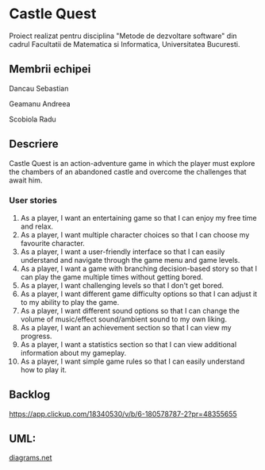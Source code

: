 # Castle Quest

Proiect realizat pentru disciplina "Metode de dezvoltare software" din cadrul Facultatii de Matematica si Informatica, Universitatea Bucuresti.

## Membrii echipei
Dancau Sebastian

Geamanu Andreea

Scobiola Radu


## Descriere
Castle Quest is an action-adventure game in which the player must explore the chambers of an abandoned castle and overcome the challenges that await him.

### User stories
1. As a player, I want an entertaining game so that I can enjoy my free time and relax.
2. As a player, I want multiple character choices so that I can choose my favourite character.
3. As a player, I want a user-friendly interface so that I can easily understand and navigate through the game menu and game levels.
4. As a player, I want a game with branching decision-based story so that I can play the game multiple times without getting bored.
5. As a player, I want challenging levels so that I don't get bored.
6. As a player, I want different game difficulty options so that I can adjust it to my ability to play the game.
7. As a player, I want different sound options so that I can change the volume of music/effect sound/ambient sound to my own liking.
8. As a player, I want an achievement section so that I can view my progress.
9. As a player, I want a statistics section so that I can view additional information about my gameplay.
10. As a player, I want simple game rules so that I can easily understand how to play it.

## Backlog
https://app.clickup.com/18340530/v/b/6-180578787-2?pr=48355655<br>

## UML: 
<a href="https://viewer.diagrams.net/?tags=%7B%7D&highlight=0000ff&edit=_blank&layers=1&nav=1&title=Untitled%20Diagram.drawio#R7Vxtc9o4EP41fEwGSbaBjw2lLzNtrzPczF3uy41qK9itsagQAe7Xn4Rl%2FKKQiiaw9ow%2FZGKtJVvafVZ6diU8INPl7r2gq%2Fgzj1g6wMNoNyBvBxjj8Ziof1qyzyUjNMoFC5FEuQiVgnnyHzPCoZFukoitaxUl56lMVnVhyLOMhbImo0Lwbb3aA0%2Frb13RBbME85CmtvSvJJJxLh3jUSn%2FwJJFXLwZBZP8zpIWlc1I1jGN%2BLYiIrMBmQrOZX613E1ZqpVX6CVv9%2B7E3WPHBMukS4M%2FUfjhx8d%2FvBs0%2F%2F7vbBZ%2B%2Ffbz7iYwfZP7YsAsUuM3RS5kzBc8o%2BmslN4Jvskipp86VKWyzifOV0qIlPA7k3JvjEk3kitRLJepuct2ifxbN7%2F1Tem%2Bcuftzjz5UNibQt5P3bmTwzeiNd%2BIkD0z5gJGVCyYfKYePhpJoZvxJZNir9oJllKZPNb7QQ3MFsd6pukbIei%2BUmHFk0yuK0%2F%2BqgWqwr4AUMOKxX3jUTdkYvD0dAN1kb%2ByKFX6XooO0DgDJqMeJifrkRfCpGK58w0z7ophlPrFvtJIF%2B%2Br98pmhxKgQT1Ig056g766QX1Ig5rnPtJ0Y970mSaZJggs21jGrptyGyeSzVf0oIWtIlh1s5knMyHZ7nll2oMvlpOgvpoQU9yWXAcVBCau8BxveCl1IUsnvQM8y1AcHAANnwbBdTwAWx7whW01tadL1gIH8Bp8ynd0geBSLkAsfX3iNGqNwghqm8I80s8ZznOG50prx5Bzhuf1Jn11k3qgy4Dnd8WkEKY5MeleyTSdSQN1yNvIBNSkFon4YyUTnq3BCQRuhBzIg%2BYPvqWrmcLcAAepevPdN6GuFvI4eEDVWVzVNVy7mOpQv06fka8YOk4dCDSniDqzUHfKpi%2FdTniZTYfWHPdGMD2T8I0e5qZS2NLDhoMykMYAFbpA1V9WRu3kHfhcaAXux0kOLnDHveO4O45r8oqARi1FNyuOc8%2FgSdSN30zcgqMfwQYRFeyXnvAr9Newf4v9K8KfuK4boOi3c5FfODz4R6h14O%2FMDnkbpv6JI%2FZP4eBK4O831y9hU9jlfPJ7PDjNd2A0DV7TRxa1iQiTImAriDD4hgzuswJnbOK6RpAYNCuA7QiyFUQYkzr6CTz6YcPAM4jwa6LY9TAO6JJePLhlfJaMW4fhns%2BegX3XWA4HoOCH5bO%2FFaB3wKagpwuxHaB%2FXOtux%2BzAZGmm%2B%2FKQpMww11Yw1uaa7YHvY2GYc7cncI6uiHO%2FE%2Bu2vUXbxnXbR9A4Jt1bt1Fthr%2B9Yg4WB47YJ7BzfGCBv5WRVwvQ3%2Bcd3NFPXPMOBDTvQOy8wzSmgoaSCSWes5SF%2BmATvD%2F449FtwyOGT3jEyLc9Ynwxj%2BhP9p3hEa6cH3Y9IDbnn%2FLsIRFLJQxL3wD3B3%2FS8IcAnOcTm0i%2BP%2FyqIj%2FpohP74Gpr7OyP4JU2tpWmf%2B2fhPAspHkICPwwqQfKwFFlvnXOssAxcOK6awgafRa9rOD%2FjoY%2F4LE%2FaR34bbI210oBVxVqn6rsrQi9Eq1SugfXFrnirKqK5TdQ8u9VlF%2BSIbP%2FAQ%3D%3D">diagrams.net</a>
